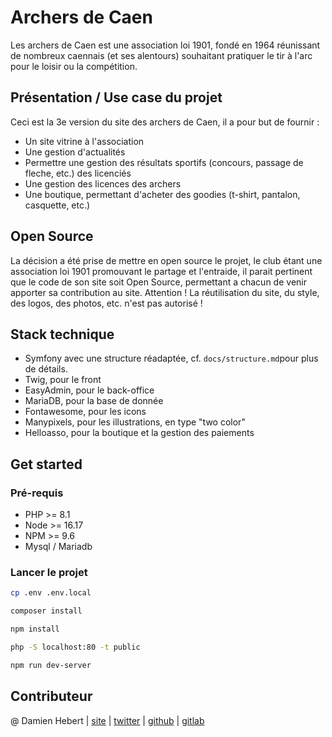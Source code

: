 # Archers de Caen

Les archers de Caen est une association loi 1901, fondé en 1964 réunissant de
nombreux caennais (et ses alentours) souhaitant pratiquer le tir à l'arc pour le
loisir ou la compétition.

## Présentation / Use case du projet

Ceci est la 3e version du site des archers de Caen, il a pour but de fournir :
- Un site vitrine à l'association
- Une gestion d'actualités
- Permettre une gestion des résultats sportifs (concours, passage de fleche, etc.) des licenciés
- Une gestion des licences des archers
- Une boutique, permettant d'acheter des goodies (t-shirt, pantalon, casquette, etc.)

## Open Source

La décision a été prise de mettre en open source le projet, le club étant
une association loi 1901 promouvant le partage et l'entraide, il parait pertinent
que le code de son site soit Open Source, permettant a chacun de venir apporter
sa contribution au site.
Attention ! La réutilisation du site, du style, des logos, des photos, etc. n'est pas
autorisé !

## Stack technique

- Symfony avec une structure réadaptée, cf. `docs/structure.md`pour plus de détails.
- Twig, pour le front
- EasyAdmin, pour le back-office
- MariaDB, pour la base de donnée
- Fontawesome, pour les icons
- Manypixels, pour les illustrations, en type "two color"
- Helloasso, pour la boutique et la gestion des paiements

## Get started

### Pré-requis

- PHP >= 8.1
- Node >= 16.17
- NPM >= 9.6
- Mysql / Mariadb

### Lancer le projet

```bash
cp .env .env.local
```
```bash
composer install
```
```bash
npm install
```
```bash
php -S localhost:80 -t public
```
```bash
npm run dev-server
```

## Contributeur

@ Damien Hebert |
[site](https://damienhebert.fr) |
[twitter](https://twitter.com/Doskyft) |
[github](https://github.com/Doskyft) |
[gitlab](https://gitlab.com/Doskyft1)
